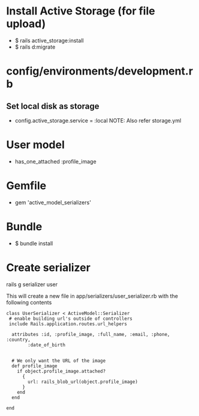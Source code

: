 # Install Active Storage (for file upload)

- $ rails active_storage:install
- $ rails d:migrate


# config/environments/development.rb

## Set local disk as storage
- config.active_storage.service  = :local
NOTE: Also refer storage.yml

# User model

- has_one_attached :profile_image

# Gemfile
- gem 'active_model_serializers'

# Bundle
- $ bundle install

# Create serializer
rails g serializer user

This will create a new file in app/serializers/user_serializer.rb with the following contents

```
class UserSerializer < ActiveModel::Serializer
 # enable building url's outside of controllers
 include Rails.application.routes.url_helpers 
  
  attributes :id, :profile_image, :full_name, :email, :phone, :country,    
        :date_of_birth


  # We only want the URL of the image
  def profile_image
    if object.profile_image.attached?
      {
        url: rails_blob_url(object.profile_image)
      }
    end
  end

end
```






